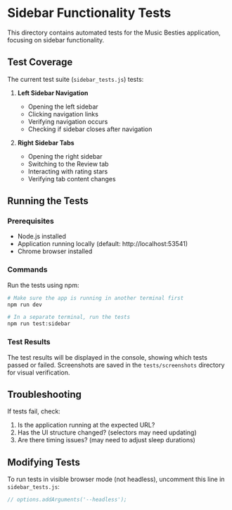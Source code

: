 # Sidebar Functionality Tests

This directory contains automated tests for the Music Besties application, focusing on sidebar functionality.

## Test Coverage

The current test suite (`sidebar_tests.js`) tests:

1. **Left Sidebar Navigation**
   - Opening the left sidebar
   - Clicking navigation links
   - Verifying navigation occurs
   - Checking if sidebar closes after navigation

2. **Right Sidebar Tabs**
   - Opening the right sidebar
   - Switching to the Review tab
   - Interacting with rating stars
   - Verifying tab content changes

## Running the Tests

### Prerequisites

- Node.js installed
- Application running locally (default: http://localhost:53541)
- Chrome browser installed

### Commands

Run the tests using npm:

```bash
# Make sure the app is running in another terminal first
npm run dev

# In a separate terminal, run the tests
npm run test:sidebar
```

### Test Results

The test results will be displayed in the console, showing which tests passed or failed.
Screenshots are saved in the `tests/screenshots` directory for visual verification.

## Troubleshooting

If tests fail, check:

1. Is the application running at the expected URL?
2. Has the UI structure changed? (selectors may need updating)
3. Are there timing issues? (may need to adjust sleep durations)

## Modifying Tests

To run tests in visible browser mode (not headless), uncomment this line in `sidebar_tests.js`:
```javascript
// options.addArguments('--headless');
```
